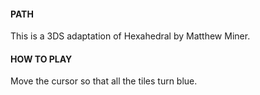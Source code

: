 #### PATH

This is a 3DS adaptation of Hexahedral by Matthew Miner.

#### HOW TO PLAY

Move the cursor so that all the tiles turn blue.
